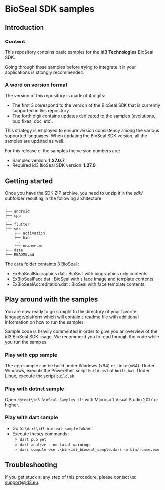# BioSeal SDK samples

## Introduction

### Content

This repository contains basic samples for the **id3 Technologies** BioSeal SDK.

Going through those samples before trying to integrate it in your applications is strongly recommended.

### A word on version format

The version of this repository is made of 4 digits:
* The first 3 correspond to the version of the BioSeal SDK that is currently supported in this repository.
* The forth digit contains updates dedicated to the samples (evolutions, bug fixes, doc, etc).

This strategy is employed to ensure version consistency among the various supported languages. When updating the BioSeal SDK version, all the samples are updated as well.

For this release of the samples the version numbers are: 
* Samples version: **1.27.0.7**
* Required id3 BioSeal SDK version: **1.27.0**

## Getting started

Once you have the SDK ZIP archive, you need to unzip it in the *sdk/* subfolder resulting in the following architecture.

    .
    ├── android
    ├── cpp
    ...
    ├── flutter
    ├── sdk
        ├── activation
        ├── bin
        ...
        └── README.md
    ├── data
    └── README.md

The `data` folder containts 3 BioSeal :
- ExBioSealBiographics.dat : BioSeal with biographics only contents.
- ExBioSealFace.dat : BioSeal with a face image and template contents.
- ExBioSealAccreditation.dat : BioSeal with face template contents.

## Play around with the samples

You are now ready to go straight to the directory of your favorite language/platform which will contain a readme file with additional information on how to run the samples.

Sample code is heavily commented in order to give you an overview of the id3 BioSeal SDK usage. We recommend you to read through the code while you run the samples.

### Play with cpp sample

The cpp sample can be build under Windows (x64) or Linux (x64).
Under Windows, execute the PowerShell script `build.ps1` ot `build.bat`.
Under Linux, execute the script `build.sh`.

### Play with dotnet sample

Open `dotnet\id3.BioSeal.Samples.sln` with Microsoft Visual Studio 2017 or higher.

### Play with dart sample

- Go to `\dart\id3_bioseal_sample` folder.`
- Execute theses commands:
  - `dart pub get`
  - `dart analyze --no-fatal-warnings`
  - `dart compile exe .\bin\id3_bioseal_sample.dart -o bin/runme.exe`

## Troubleshooting

If you get stuck at any step of this procedure, please contact us: support@id3.eu.